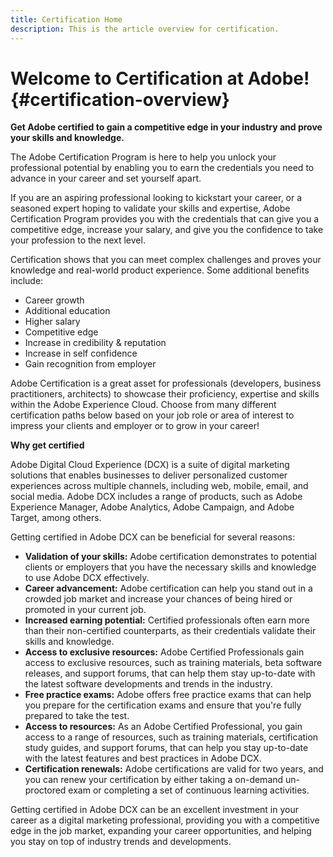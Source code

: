 ```yaml
---
title: Certification Home
description: This is the article overview for certification.
---
```


# Welcome to Certification at Adobe! {#certification-overview}

**Get Adobe certified to gain a competitive edge in your industry and prove your skills and knowledge.**

 The Adobe Certification Program is here to help you unlock your professional potential by enabling you to earn the credentials you need to advance in your career and set yourself apart. 

If you are an aspiring professional looking to kickstart your career, or a seasoned expert hoping to validate your skills and expertise, Adobe Certification Program provides you with the credentials that can give you a competitive edge, increase your salary, and give you the confidence to take your profession to the next level. 

Certification shows that you can meet complex challenges and proves your knowledge and real-world product experience. Some additional benefits include: 

* Career growth 
* Additional education 
* Higher salary 
* Competitive edge 
* Increase in credibility & reputation 
* Increase in self confidence 
* Gain recognition from employer 
 
Adobe Certification is a great asset for professionals (developers, business practitioners, architects) to showcase their proficiency, expertise and skills within the Adobe Experience Cloud. Choose from many different certification paths below based on your job role or area of interest to impress your clients and employer or to grow in your career!  

**Why get certified**

Adobe Digital Cloud Experience (DCX) is a suite of digital marketing solutions that enables businesses to deliver personalized customer experiences across multiple channels, including web, mobile, email, and social media. Adobe DCX includes a range of products, such as Adobe Experience Manager, Adobe Analytics, Adobe Campaign, and Adobe Target, among others.

Getting certified in Adobe DCX can be beneficial for several reasons:

* **Validation of your skills:** Adobe certification demonstrates to potential clients or employers that you have the necessary skills and knowledge to use Adobe DCX effectively.
* **Career advancement:** Adobe certification can help you stand out in a crowded job market and increase your chances of being hired or promoted in your current job.
* **Increased earning potential:** Certified professionals often earn more than their non-certified counterparts, as their credentials validate their skills and knowledge.
* **Access to exclusive resources:** Adobe Certified Professionals gain access to exclusive resources, such as training materials, beta software releases, and support forums, that can help them stay up-to-date with the latest software developments and trends in the industry.
* **Free practice exams:** Adobe offers free practice exams that can help you prepare for the certification exams and ensure that you're fully prepared to take the test.
* **Access to resources:** As an Adobe Certified Professional, you gain access to a range of resources, such as training materials, certification study guides, and support forums, that can help you stay up-to-date with the latest features and best practices in Adobe DCX.
* **Certification renewals:** Adobe certifications are valid for two years, and you can renew your certification by either taking a on-demand un-proctored exam or completing a set of continuous learning activities.

Getting certified in Adobe DCX can be an excellent investment in your career as a digital marketing professional, providing you with a competitive edge in the job market, expanding your career opportunities, and helping you stay on top of industry trends and developments.

